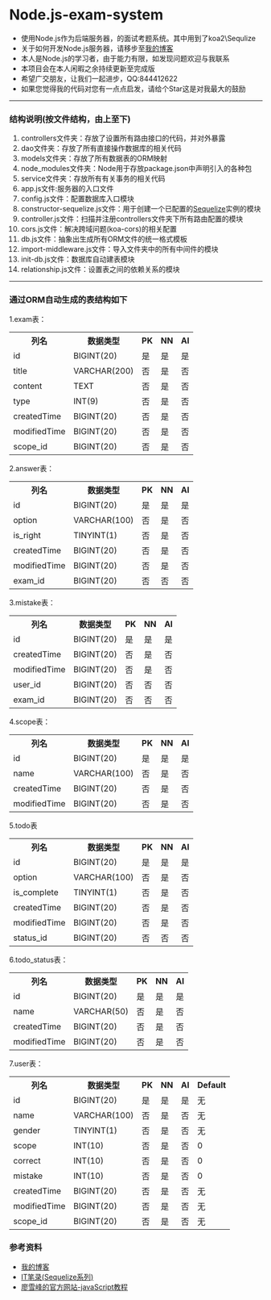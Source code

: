# Node.js-exam-system
+  使用Node.js作为后端服务器，的面试考题系统。其中用到了koa2\Sequlize
+  关于如何开发Node.js服务器，请移步至[我的博客](http://blog.csdn.net/qq_19891827)
+  本人是Node.js的学习者，由于能力有限，如发现问题欢迎与我联系
+  本项目会在本人闲暇之余持续更新至完成版
+  希望广交朋友，让我们一起进步，QQ:844412622
+  如果您觉得我的代码对您有一点点启发，请给个Star这是对我最大的鼓励
***
###  结构说明(按文件结构，由上至下)
1.  controllers文件夹：存放了设置所有路由接口的代码，并对外暴露
2.  dao文件夹：存放了所有直接操作数据库的相关代码
3.  models文件夹：存放了所有数据表的ORM映射
4.  node_modules文件夹：Node用于存放package.json中声明引入的各种包
5.  service文件夹：存放所有有关事务的相关代码
6.  app.js文件:服务器的入口文件
7.  config.js文件：配置数据库入口模块
8.  constructor-sequelize.js文件：用于创建一个已配置的[Sequelize](https://itbilu.com/nodejs/npm/VkYIaRPz-.html)实例的模块
9.  controller.js文件：扫描并注册controllers文件夹下所有路由配置的模块
10.  cors.js文件：解决跨域问题(koa-cors)的相关配置
12.  db.js文件：抽象出生成所有ORM文件的统一格式模板
13.  import-middleware.js文件：导入文件夹中的所有中间件的模块
14.  init-db.js文件：数据库自动建表模块
15.  relationship.js文件：设置表之间的依赖关系的模块
***
###  通过ORM自动生成的表结构如下
1.exam表：
<table>
  <tr>
    <th>列名</th>
    <th>数据类型</th>
    <th>PK</th>
    <th>NN</th>
    <th>AI</th>
  </tr>
  <tr>
    <td>id</td>
    <td>BIGINT(20)</td>
    <td>是</td>
    <td>是</td>
    <td>是</td>
  </tr>
  <tr>
    <td>title</td>
    <td>VARCHAR(200)</td>
    <td>否</td>
    <td>是</td>
    <td>否</td>
  </tr>
    <tr>
    <td>content</td>
    <td>TEXT</td>
    <td>否</td>
    <td>是</td>
    <td>否</td>
  </tr>
    <tr>
    <td>type</td>
    <td>INT(9)</td>
    <td>否</td>
    <td>是</td>
    <td>否</td>
  </tr>
    <tr>
    <td>createdTime</td>
    <td>BIGINT(20)</td>
    <td>否</td>
    <td>是</td>
    <td>否</td>
  </tr>
    <tr>
    <td>modifiedTime</td>
    <td>BIGINT(20)</td>
    <td>否</td>
    <td>是</td>
    <td>否</td>
  </tr>
    <tr>
    <td>scope_id</td>
    <td>BIGINT(20)</td>
    <td>否</td>
    <td>是</td>
    <td>否</td>
  </tr>
</table>
2.answer表：
<table>
  <tr>
    <th>列名</th>
    <th>数据类型</th>
    <th>PK</th>
    <th>NN</th>
    <th>AI</th>
  </tr>
  <tr>
    <td>id</td>
    <td>BIGINT(20)</td>
    <td>是</td>
    <td>是</td>
    <td>是</td>
  </tr>
  <tr>
    <td>option</td>
    <td>VARCHAR(100)</td>
    <td>否</td>
    <td>是</td>
    <td>否</td>
  </tr>
    <tr>
    <td>is_right</td>
    <td>TINYINT(1)</td>
    <td>否</td>
    <td>是</td>
    <td>否</td>
  </tr>
    <tr>
    <td>createdTime</td>
    <td>BIGINT(20)</td>
    <td>否</td>
    <td>是</td>
    <td>否</td>
  </tr>
    <tr>
    <td>modifiedTime</td>
    <td>BIGINT(20)</td>
    <td>否</td>
    <td>是</td>
    <td>否</td>
  </tr>
    <tr>
    <td>exam_id</td>
    <td>BIGINT(20)</td>
    <td>否</td>
    <td>否</td>
    <td>否</td>
  </tr>
</table>
3.mistake表：
<table>
  <tr>
    <th>列名</th>
    <th>数据类型</th>
    <th>PK</th>
    <th>NN</th>
    <th>AI</th>
  </tr>
  <tr>
    <td>id</td>
    <td>BIGINT(20)</td>
    <td>是</td>
    <td>是</td>
    <td>是</td>
  </tr>
    <tr>
    <td>createdTime</td>
    <td>BIGINT(20)</td>
    <td>否</td>
    <td>是</td>
    <td>否</td>
  </tr>
    <tr>
    <td>modifiedTime</td>
    <td>BIGINT(20)</td>
    <td>否</td>
    <td>是</td>
    <td>否</td>
  </tr>
    <tr>
    <td>user_id</td>
    <td>BIGINT(20)</td>
    <td>否</td>
    <td>否</td>
    <td>否</td>
  </tr>
  <tr>
    <td>exam_id</td>
    <td>BIGINT(20)</td>
    <td>否</td>
    <td>否</td>
    <td>否</td>
  </tr>
</table>
4.scope表：
<table>
  <tr>
    <th>列名</th>
    <th>数据类型</th>
    <th>PK</th>
    <th>NN</th>
    <th>AI</th>
  </tr>
  <tr>
    <td>id</td>
    <td>BIGINT(20)</td>
    <td>是</td>
    <td>是</td>
    <td>是</td>
  </tr>
  <tr>
    <td>name</td>
    <td>VARCHAR(100)</td>
    <td>否</td>
    <td>是</td>
    <td>否</td>
  </tr>
    <tr>
    <td>createdTime</td>
    <td>BIGINT(20)</td>
    <td>否</td>
    <td>是</td>
    <td>否</td>
  </tr>
    <tr>
    <td>modifiedTime</td>
    <td>BIGINT(20)</td>
    <td>否</td>
    <td>是</td>
    <td>否</td>
  </tr>
</table>
5.todo表
<table>
  <tr>
    <th>列名</th>
    <th>数据类型</th>
    <th>PK</th>
    <th>NN</th>
    <th>AI</th>
  </tr>
  <tr>
    <td>id</td>
    <td>BIGINT(20)</td>
    <td>是</td>
    <td>是</td>
    <td>是</td>
  </tr>
  <tr>
    <td>option</td>
    <td>VARCHAR(100)</td>
    <td>否</td>
    <td>是</td>
    <td>否</td>
  </tr>
    <tr>
    <td>is_complete</td>
    <td>TINYINT(1)</td>
    <td>否</td>
    <td>是</td>
    <td>否</td>
  </tr>
    <tr>
    <td>createdTime</td>
    <td>BIGINT(20)</td>
    <td>否</td>
    <td>是</td>
    <td>否</td>
  </tr>
    <tr>
    <td>modifiedTime</td>
    <td>BIGINT(20)</td>
    <td>否</td>
    <td>是</td>
    <td>否</td>
  </tr>
    <tr>
    <td>status_id</td>
    <td>BIGINT(20)</td>
    <td>否</td>
    <td>否</td>
    <td>否</td>
  </tr>
</table>
6.todo_status表：
<table>
  <tr>
    <th>列名</th>
    <th>数据类型</th>
    <th>PK</th>
    <th>NN</th>
    <th>AI</th>
  </tr>
  <tr>
    <td>id</td>
    <td>BIGINT(20)</td>
    <td>是</td>
    <td>是</td>
    <td>是</td>
  </tr>
  <tr>
    <td>name</td>
    <td>VARCHAR(50)</td>
    <td>否</td>
    <td>是</td>
    <td>否</td>
  </tr>
    <tr>
    <td>createdTime</td>
    <td>BIGINT(20)</td>
    <td>否</td>
    <td>是</td>
    <td>否</td>
  </tr>
    <tr>
    <td>modifiedTime</td>
    <td>BIGINT(20)</td>
    <td>否</td>
    <td>是</td>
    <td>否</td>
  </tr>
</table>
7.user表：
<table>
  <tr>
    <th>列名</th>
    <th>数据类型</th>
    <th>PK</th>
    <th>NN</th>
    <th>AI</th>
    <th>Default</th>
  </tr>
  <tr>
    <td>id</td>
    <td>BIGINT(20)</td>
    <td>是</td>
    <td>是</td>
    <td>是</td>
    <td>无</td>
  </tr>
  <tr>
    <td>name</td>
    <td>VARCHAR(100)</td>
    <td>否</td>
    <td>是</td>
    <td>否</td>
     <td>无</td>
  </tr>
    <tr>
    <td>gender</td>
    <td>TINYINT(1)</td>
    <td>否</td>
    <td>是</td>
    <td>否</td>
    <td>无</td>
  </tr>
    <tr>
    <td>scope</td>
    <td>INT(10)</td>
    <td>否</td>
    <td>是</td>
    <td>否</td>
    <td>0</td>
  </tr>
  <tr>
    <td>correct</td>
    <td>INT(10)</td>
    <td>否</td>
    <td>是</td>
    <td>否</td>
    <td>0</td>
  </tr>
  <tr>
    <td>mistake</td>
    <td>INT(10)</td>
    <td>否</td>
    <td>是</td>
    <td>否</td>
    <td>0</td>
  </tr>
    <tr>
    <td>createdTime</td>
    <td>BIGINT(20)</td>
    <td>否</td>
    <td>是</td>
    <td>否</td>
    <td>无</td>
  </tr>
    <tr>
    <td>modifiedTime</td>
    <td>BIGINT(20)</td>
    <td>否</td>
    <td>是</td>
    <td>否</td>
    <td>无</td>
  </tr>
    <tr>
    <td>scope_id</td>
    <td>BIGINT(20)</td>
    <td>否</td>
    <td>是</td>
    <td>否</td>
    <td>无</td>
  </tr>
</table> 

###  参考资料
+  [我的博客](http://blog.csdn.net/qq_19891827)
+  [IT笔录(Sequelize系列)](https://itbilu.com/nodejs/npm/VkYIaRPz-.html)
+  [廖雪峰的官方网站-javaScript教程](https://www.liaoxuefeng.com/wiki/001434446689867b27157e896e74d51a89c25cc8b43bdb3000)
